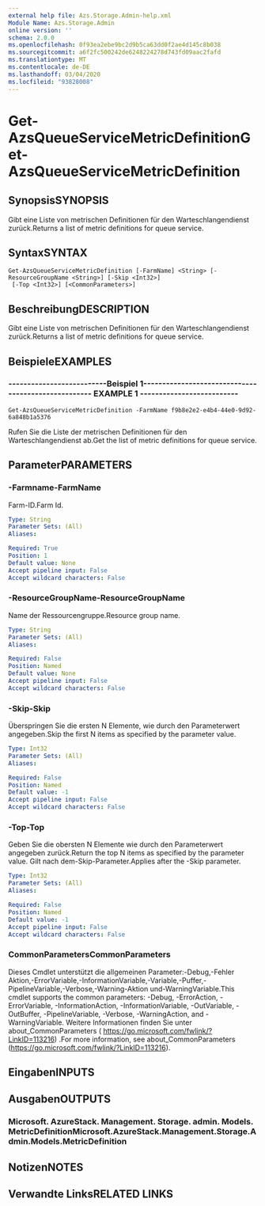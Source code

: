 ```yaml
---
external help file: Azs.Storage.Admin-help.xml
Module Name: Azs.Storage.Admin
online version: ''
schema: 2.0.0
ms.openlocfilehash: 0f93ea2ebe9bc2d9b5ca63dd0f2ae4d145c8b038
ms.sourcegitcommit: a6f2fc500242de6248224278d743fd09aac2fafd
ms.translationtype: MT
ms.contentlocale: de-DE
ms.lasthandoff: 03/04/2020
ms.locfileid: "93828008"
---
```

# <span data-ttu-id="a37af-101">Get-AzsQueueServiceMetricDefinition</span><span class="sxs-lookup"><span data-stu-id="a37af-101">Get-AzsQueueServiceMetricDefinition</span></span>

## <span data-ttu-id="a37af-102">Synopsis</span><span class="sxs-lookup"><span data-stu-id="a37af-102">SYNOPSIS</span></span>
<span data-ttu-id="a37af-103">Gibt eine Liste von metrischen Definitionen für den Warteschlangendienst zurück.</span><span class="sxs-lookup"><span data-stu-id="a37af-103">Returns a list of metric definitions for queue service.</span></span>

## <span data-ttu-id="a37af-104">Syntax</span><span class="sxs-lookup"><span data-stu-id="a37af-104">SYNTAX</span></span>

```
Get-AzsQueueServiceMetricDefinition [-FarmName] <String> [-ResourceGroupName <String>] [-Skip <Int32>]
 [-Top <Int32>] [<CommonParameters>]
```

## <span data-ttu-id="a37af-105">Beschreibung</span><span class="sxs-lookup"><span data-stu-id="a37af-105">DESCRIPTION</span></span>
<span data-ttu-id="a37af-106">Gibt eine Liste von metrischen Definitionen für den Warteschlangendienst zurück.</span><span class="sxs-lookup"><span data-stu-id="a37af-106">Returns a list of metric definitions for queue service.</span></span>

## <span data-ttu-id="a37af-107">Beispiele</span><span class="sxs-lookup"><span data-stu-id="a37af-107">EXAMPLES</span></span>

### <span data-ttu-id="a37af-108">--------------------------Beispiel 1--------------------------</span><span class="sxs-lookup"><span data-stu-id="a37af-108">-------------------------- EXAMPLE 1 --------------------------</span></span>
```
Get-AzsQueueServiceMetricDefinition -FarmName f9b8e2e2-e4b4-44e0-9d92-6a848b1a5376
```

<span data-ttu-id="a37af-109">Rufen Sie die Liste der metrischen Definitionen für den Warteschlangendienst ab.</span><span class="sxs-lookup"><span data-stu-id="a37af-109">Get the list of metric definitions for queue service.</span></span>

## <span data-ttu-id="a37af-110">Parameter</span><span class="sxs-lookup"><span data-stu-id="a37af-110">PARAMETERS</span></span>

### <span data-ttu-id="a37af-111">-Farmname</span><span class="sxs-lookup"><span data-stu-id="a37af-111">-FarmName</span></span>
<span data-ttu-id="a37af-112">Farm-ID.</span><span class="sxs-lookup"><span data-stu-id="a37af-112">Farm Id.</span></span>

```yaml
Type: String
Parameter Sets: (All)
Aliases: 

Required: True
Position: 1
Default value: None
Accept pipeline input: False
Accept wildcard characters: False
```

### <span data-ttu-id="a37af-113">-ResourceGroupName</span><span class="sxs-lookup"><span data-stu-id="a37af-113">-ResourceGroupName</span></span>
<span data-ttu-id="a37af-114">Name der Ressourcengruppe.</span><span class="sxs-lookup"><span data-stu-id="a37af-114">Resource group name.</span></span>

```yaml
Type: String
Parameter Sets: (All)
Aliases: 

Required: False
Position: Named
Default value: None
Accept pipeline input: False
Accept wildcard characters: False
```

### <span data-ttu-id="a37af-115">-Skip</span><span class="sxs-lookup"><span data-stu-id="a37af-115">-Skip</span></span>
<span data-ttu-id="a37af-116">Überspringen Sie die ersten N Elemente, wie durch den Parameterwert angegeben.</span><span class="sxs-lookup"><span data-stu-id="a37af-116">Skip the first N items as specified by the parameter value.</span></span>

```yaml
Type: Int32
Parameter Sets: (All)
Aliases: 

Required: False
Position: Named
Default value: -1
Accept pipeline input: False
Accept wildcard characters: False
```

### <span data-ttu-id="a37af-117">-Top</span><span class="sxs-lookup"><span data-stu-id="a37af-117">-Top</span></span>
<span data-ttu-id="a37af-118">Geben Sie die obersten N Elemente wie durch den Parameterwert angegeben zurück.</span><span class="sxs-lookup"><span data-stu-id="a37af-118">Return the top N items as specified by the parameter value.</span></span>
<span data-ttu-id="a37af-119">Gilt nach dem-Skip-Parameter.</span><span class="sxs-lookup"><span data-stu-id="a37af-119">Applies after the -Skip parameter.</span></span>

```yaml
Type: Int32
Parameter Sets: (All)
Aliases: 

Required: False
Position: Named
Default value: -1
Accept pipeline input: False
Accept wildcard characters: False
```

### <span data-ttu-id="a37af-120">CommonParameters</span><span class="sxs-lookup"><span data-stu-id="a37af-120">CommonParameters</span></span>
<span data-ttu-id="a37af-121">Dieses Cmdlet unterstützt die allgemeinen Parameter:-Debug,-Fehler Aktion,-ErrorVariable,-InformationVariable,-Variable,-Puffer,-PipelineVariable,-Verbose,-Warning-Aktion und-WarningVariable.</span><span class="sxs-lookup"><span data-stu-id="a37af-121">This cmdlet supports the common parameters: -Debug, -ErrorAction, -ErrorVariable, -InformationAction, -InformationVariable, -OutVariable, -OutBuffer, -PipelineVariable, -Verbose, -WarningAction, and -WarningVariable.</span></span> <span data-ttu-id="a37af-122">Weitere Informationen finden Sie unter about_CommonParameters ( https://go.microsoft.com/fwlink/?LinkID=113216) .</span><span class="sxs-lookup"><span data-stu-id="a37af-122">For more information, see about_CommonParameters (https://go.microsoft.com/fwlink/?LinkID=113216).</span></span>

## <span data-ttu-id="a37af-123">Eingaben</span><span class="sxs-lookup"><span data-stu-id="a37af-123">INPUTS</span></span>

## <span data-ttu-id="a37af-124">Ausgaben</span><span class="sxs-lookup"><span data-stu-id="a37af-124">OUTPUTS</span></span>

### <span data-ttu-id="a37af-125">Microsoft. AzureStack. Management. Storage. admin. Models. MetricDefinition</span><span class="sxs-lookup"><span data-stu-id="a37af-125">Microsoft.AzureStack.Management.Storage.Admin.Models.MetricDefinition</span></span>

## <span data-ttu-id="a37af-126">Notizen</span><span class="sxs-lookup"><span data-stu-id="a37af-126">NOTES</span></span>

## <span data-ttu-id="a37af-127">Verwandte Links</span><span class="sxs-lookup"><span data-stu-id="a37af-127">RELATED LINKS</span></span>

